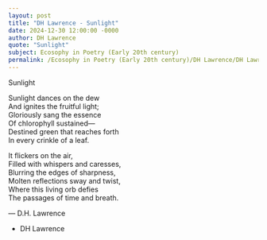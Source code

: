 ```yaml
---
layout: post
title: "DH Lawrence - Sunlight"
date: 2024-12-30 12:00:00 -0000
author: DH Lawrence
quote: "Sunlight"
subject: Ecosophy in Poetry (Early 20th century)
permalink: /Ecosophy in Poetry (Early 20th century)/DH Lawrence/DH Lawrence - Sunlight
---
```


Sunlight

Sunlight dances on the dew  
And ignites the fruitful light;  
Gloriously sang the essence  
Of chlorophyll sustained—  
Destined green that reaches forth  
In every crinkle of a leaf.

It flickers on the air,  
Filled with whispers and caresses,  
Blurring the edges of sharpness,  
Molten reflections sway and twist,  
Where this living orb defies  
The passages of time and breath.

— D.H. Lawrence

- DH Lawrence
